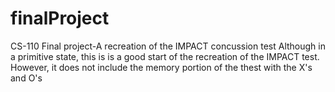 # finalProject
CS-110 Final project-A recreation of the IMPACT concussion test
Although in a primitive state, this is is a good start of the recreation of the IMPACT test.
However, it does not include the memory portion of the thest with the X's and O's
